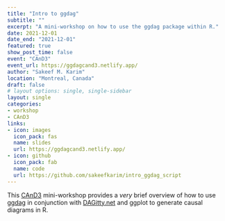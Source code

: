 ```yaml
---
title: "Intro to ggdag"
subtitle: ""
excerpt: "A mini-workshop on how to use the ggdag package within R."
date: 2021-12-01
date_end: "2021-12-01"
featured: true
show_post_time: false
event: "CAnD3"
event_url: https://ggdagcand3.netlify.app/
author: "Sakeef M. Karim"
location: "Montreal, Canada"
draft: false
# layout options: single, single-sidebar
layout: single
categories:
- workshop
- CAnD3
links:
- icon: images
  icon_pack: fas
  name: slides
  url: https://ggdagcand3.netlify.app/
- icon: github
  icon_pack: fab
  name: code
  url: https://github.com/sakeefkarim/intro_ggdag_script
---
```


This [CAnD3](https://www.mcgill.ca/cand3/) mini-workshop provides a _very_ brief overview of how to use [ggdag](https://ggdag.malco.io/reference/index.html) in conjunction with [DAGitty.net](http://www.dagitty.net/dags.html#) and ggplot to generate causal diagrams in R.
